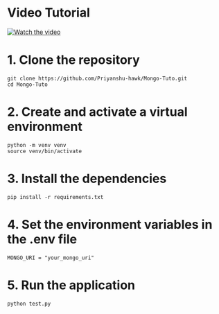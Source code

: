 # Video Tutorial
[![Watch the video](https://img.youtube.com/vi/FFcawJA9fcs/0.jpg)](https://www.youtube.com/watch?v=FFcawJA9fcs)
# 1. Clone the repository
```
git clone https://github.com/Priyanshu-hawk/Mongo-Tuto.git
cd Mongo-Tuto
```
# 2. Create and activate a virtual environment
```
python -m venv venv
source venv/bin/activate
```
# 3. Install the dependencies
```
pip install -r requirements.txt
```
# 4. Set the environment variables in the .env file
```
MONGO_URI = "your_mongo_uri"
```
# 5. Run the application
```
python test.py
```
